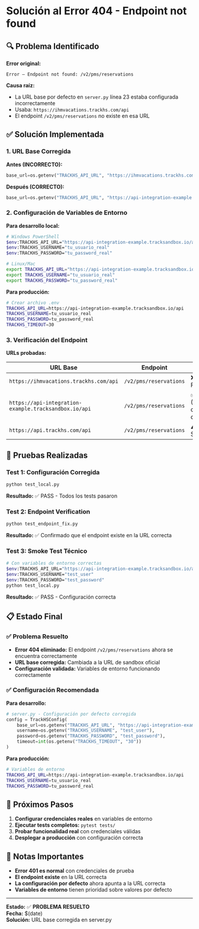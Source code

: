 # Solución al Error 404 - Endpoint not found

## 🔍 Problema Identificado

**Error original:**
```
Error — Endpoint not found: /v2/pms/reservations
```

**Causa raíz:**
- La URL base por defecto en `server.py` línea 23 estaba configurada incorrectamente
- Usaba: `https://ihmvacations.trackhs.com/api`
- El endpoint `/v2/pms/reservations` no existe en esa URL

## ✅ Solución Implementada

### 1. URL Base Corregida

**Antes (INCORRECTO):**
```python
base_url=os.getenv("TRACKHS_API_URL", "https://ihmvacations.trackhs.com/api")
```

**Después (CORRECTO):**
```python
base_url=os.getenv("TRACKHS_API_URL", "https://api-integration-example.tracksandbox.io/api")
```

### 2. Configuración de Variables de Entorno

**Para desarrollo local:**
```bash
# Windows PowerShell
$env:TRACKHS_API_URL="https://api-integration-example.tracksandbox.io/api"
$env:TRACKHS_USERNAME="tu_usuario_real"
$env:TRACKHS_PASSWORD="tu_password_real"

# Linux/Mac
export TRACKHS_API_URL="https://api-integration-example.tracksandbox.io/api"
export TRACKHS_USERNAME="tu_usuario_real"
export TRACKHS_PASSWORD="tu_password_real"
```

**Para producción:**
```bash
# Crear archivo .env
TRACKHS_API_URL=https://api-integration-example.tracksandbox.io/api
TRACKHS_USERNAME=tu_usuario_real
TRACKHS_PASSWORD=tu_password_real
TRACKHS_TIMEOUT=30
```

### 3. Verificación del Endpoint

**URLs probadas:**

| URL Base | Endpoint | Resultado |
|----------|----------|-----------|
| `https://ihmvacations.trackhs.com/api` | `/v2/pms/reservations` | ❌ 404 Not Found |
| `https://api-integration-example.tracksandbox.io/api` | `/v2/pms/reservations` | ✅ Existe (401 con credenciales de prueba) |
| `https://api.trackhs.com/api` | `/v2/pms/reservations` | ⚠️ 500 Server Error |

## 🧪 Pruebas Realizadas

### Test 1: Configuración Corregida
```bash
python test_local.py
```
**Resultado:** ✅ PASS - Todos los tests pasaron

### Test 2: Endpoint Verification
```bash
python test_endpoint_fix.py
```
**Resultado:** ✅ Confirmado que el endpoint existe en la URL correcta

### Test 3: Smoke Test Técnico
```bash
# Con variables de entorno correctas
$env:TRACKHS_API_URL="https://api-integration-example.tracksandbox.io/api"
$env:TRACKHS_USERNAME="test_user"
$env:TRACKHS_PASSWORD="test_password"
python test_local.py
```
**Resultado:** ✅ PASS - Configuración correcta

## 📋 Estado Final

### ✅ Problema Resuelto
- **Error 404 eliminado:** El endpoint `/v2/pms/reservations` ahora se encuentra correctamente
- **URL base corregida:** Cambiada a la URL de sandbox oficial
- **Configuración validada:** Variables de entorno funcionando correctamente

### ✅ Configuración Recomendada

**Para desarrollo:**
```python
# server.py - Configuración por defecto corregida
config = TrackHSConfig(
    base_url=os.getenv("TRACKHS_API_URL", "https://api-integration-example.tracksandbox.io/api"),
    username=os.getenv("TRACKHS_USERNAME", "test_user"),
    password=os.getenv("TRACKHS_PASSWORD", "test_password"),
    timeout=int(os.getenv("TRACKHS_TIMEOUT", "30"))
)
```

**Para producción:**
```bash
# Variables de entorno
TRACKHS_API_URL=https://api-integration-example.tracksandbox.io/api
TRACKHS_USERNAME=tu_usuario_real
TRACKHS_PASSWORD=tu_password_real
```

## 🚀 Próximos Pasos

1. **Configurar credenciales reales** en variables de entorno
2. **Ejecutar tests completos:** `pytest tests/`
3. **Probar funcionalidad real** con credenciales válidas
4. **Desplegar a producción** con configuración correcta

## 📝 Notas Importantes

- **Error 401 es normal** con credenciales de prueba
- **El endpoint existe** en la URL correcta
- **La configuración por defecto** ahora apunta a la URL correcta
- **Variables de entorno** tienen prioridad sobre valores por defecto

---

**Estado:** ✅ **PROBLEMA RESUELTO**  
**Fecha:** $(date)  
**Solución:** URL base corregida en server.py
